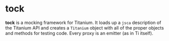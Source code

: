 # tock

**tock** is a mocking framework for Titanium.  It loads up a `jsca` description
of the Titanium API and creates a `Titanium` object with all of the proper
objects and methods for testing code.  Every proxy is an emitter (as in Ti
itself).
